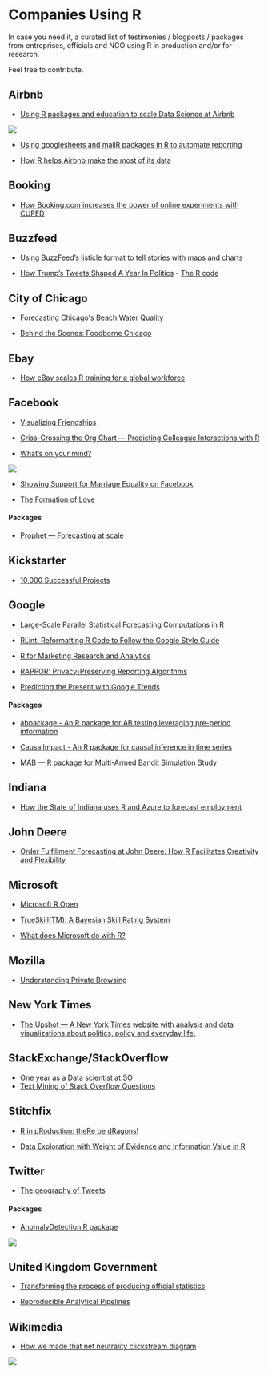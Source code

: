 # Companies Using R

In case you need it, a curated list of testimonies / blogposts / packages from entreprises, officials and NGO using R in production and/or for research.

Feel free to contribute.

## Airbnb 

+ [Using R packages and education to scale Data Science at Airbnb](https://medium.com/airbnb-engineering/using-r-packages-and-education-to-scale-data-science-at-airbnb-906faa58e12d)

![](https://cdn-images-1.medium.com/max/800/1*AHc5ykZByrNWn30UKsqfXw.png)

+ [Using googlesheets and mailR packages in R to automate reporting](https://medium.com/airbnb-engineering/using-googlesheets-and-mailr-packages-in-r-to-automate-reporting-c09579e0377f) 

+ [How R helps Airbnb make the most of its data](https://peerj.com/preprints/3182.pdf)

## Booking

+ [How Booking.com increases the power of online experiments with CUPED](https://booking.ai/how-booking-com-increases-the-power-of-online-experiments-with-cuped-995d186fff1d)

## Buzzfeed 

+ [Using BuzzFeed’s listicle format to tell stories with maps and charts](http://www.storybench.org/using-buzzfeeds-listicle-format-tell-stories-maps-charts/)

+ [How Trump’s Tweets Shaped A Year In Politics](https://www.buzzfeed.com/peteraldhous/trump-twitter-wars) - [The R code](https://buzzfeednews.github.io/2018-01-trump-twitter-wars/)

## City of Chicago 

+ [Forecasting Chicago's Beach Water Quality](http://chicago.github.io/clear-water/)

+ [Behind the Scenes: Foodborne Chicago](http://www.smartchicagocollaborative.org/behind-the-scenes-foodborne-chicago/)

## Ebay

+ [How eBay scales R training for a global workforce](https://assets.datacamp.com/groups/case-studies/Ebay.pdf)

## Facebook

+ [Visualizing Friendships](https://www.facebook.com/notes/facebook-engineering/visualizing-friendships/469716398919) 

+ [Criss-Crossing the Org Chart — Predicting Colleague Interactions with R](https://www.r-project.org/conferences/useR-2010/slides/Sun.pdf)

+ [What’s on your mind?](https://www.facebook.com/notes/facebook-data-team/whats-on-your-mind/477517358858)

![](https://scontent-cdg2-1.xx.fbcdn.net/v/t1.0-9/63429_489195103414_3434397_n.jpg?oh=2172a7cef2963660884f4df034e18023&oe=5AE567A7)

+ [Showing Support for Marriage Equality on Facebook](https://www.facebook.com/notes/facebook-data-science/showing-support-for-marriage-equality-on-facebook/10151430548593859) 

+ [The Formation of Love](https://www.facebook.com/notes/facebook-data-science/the-formation-of-love/10152064609253859)

#### Packages

+ [Prophet — Forecasting at scale](https://facebook.github.io/prophet/)

## Kickstarter 

+ [10,000 Successful Projects](https://www.kickstarter.com/blog/10000-successful-projects)

## Google 

+ [Large-Scale Parallel Statistical Forecasting Computations in R](https://research.google.com/pubs/pub37483.html)

+ [RLint: Reformatting R Code to Follow the Google Style Guide](https://research.google.com/pubs/pub42577.html)

+ [R for Marketing Research and Analytics](https://research.google.com/pubs/pub43342.html)

+ [RAPPOR: Privacy-Preserving Reporting Algorithms](https://github.com/google/rappor)

+ [Predicting the Present with Google Trends](https://static.googleusercontent.com/media/www.google.com/fr//googleblogs/pdfs/google_predicting_the_present.pdf)

#### Packages 

+ [abpackage - An R package for AB testing leveraging pre-period information](https://github.com/google/abpackage)

+ [CausalImpact - An R package for causal inference in time series](https://github.com/google/CausalImpact)

+ [MAB —  R package for Multi-Armed Bandit Simulation Study](https://github.com/google/MAB)

## Indiana 

+ [How the State of Indiana uses R and Azure to forecast employment](http://blog.revolutionanalytics.com/2016/12/state-of-indiana-employment.html)

## John Deere

+ [Order Fulfillment Forecasting at John Deere: How R Facilitates Creativity and Flexibility](https://www.slideshare.net/RevolutionAnalytics/order-fulfillment-forecasting-at-john-deere-how-r-facilitates-creativity-and-flexibility)

## Microsoft

+ [Microsoft R Open](https://mran.microsoft.com/open)

+ [TrueSkill(TM): A Bayesian Skill Rating System](https://www.microsoft.com/en-us/research/publication/trueskilltm-a-bayesian-skill-rating-system)

+ [What does Microsoft do with R?](http://blog.revolutionanalytics.com/2018/02/what-does-microsoft-do-with-r.html)

## Mozilla

+ [Understanding Private Browsing](https://blog.mozilla.org/metrics/2010/08/23/understanding-private-browsing/)

## New York Times 

+ [The Upshot — A New York Times website with analysis and data visualizations about politics, policy and everyday life.](https://github.com/TheUpshot)

## StackExchange/StackOverflow

+ [One year as a Data scientist at SO](http://varianceexplained.org/r/year_data_scientist/)
+ [Text Mining of Stack Overflow Questions](https://stackoverflow.blog/2017/07/06/text-mining-stack-overflow-questions/)

## Stitchfix 

+ [R in pRoduction: theRe be dRagons!](https://multithreaded.stitchfix.com/blog/2017/06/15/beware-r-in-production/) 

+ [Data Exploration with Weight of Evidence and Information Value in R](https://multithreaded.stitchfix.com/blog/2015/08/13/weight-of-evidence/)

## Twitter

+ [The geography of Tweets](https://blog.twitter.com/official/en_us/a/2013/the-geography-of-tweets.html)

#### Packages 

+ [AnomalyDetection R package](https://github.com/twitter/AnomalyDetection)

![](https://github.com/twitter/AnomalyDetection/raw/master/figs/Fig1.png)

## United Kingdom Government 

+ [Transforming the process of producing official statistics](https://dataingovernment.blog.gov.uk/2017/11/27/transforming-the-process-of-producing-official-statistics/)

+ [Reproducible Analytical Pipelines](https://dataingovernment.blog.gov.uk/2017/03/27/reproducible-analytical-pipeline/)

## Wikimedia 

+ [How we made that net neutrality clickstream diagram](https://blog.wikimedia.org/2018/01/18/on-that-net-neutrality-clickstream-diagram/)

![](https://upload.wikimedia.org/wikipedia/commons/7/73/Net_neutrality_clickstream_%28Nov_2017%29.png)
